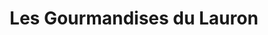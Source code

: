 ---
title: "Les Gourmandises du Lauron"
url: /molleges/les-gourmandises-du-lauron/
shop: Bäckerei
---